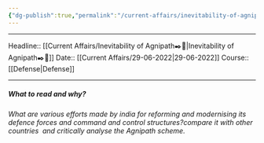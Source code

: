 ```yaml
---
{"dg-publish":true,"permalink":"/current-affairs/inevitability-of-agnipath/"}
---
```


----
Headline:: [[Current Affairs/Inevitability  of Agnipath✒️💭\|Inevitability  of Agnipath✒️💭]]
Date:: [[Current Affairs/29-06-2022\|29-06-2022]]
Course:: [[Defense\|Defense]] 

----
##### What to read and why? 


_What are various efforts made by india for reforming and modernising its defence forces and command and control structures?compare it with other countries  and critically analyse the Agnipath scheme._